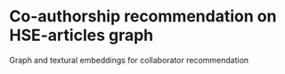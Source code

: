 # Co-authorship recommendation on HSE-articles graph
Graph and textural embeddings for collaborator recommendation
